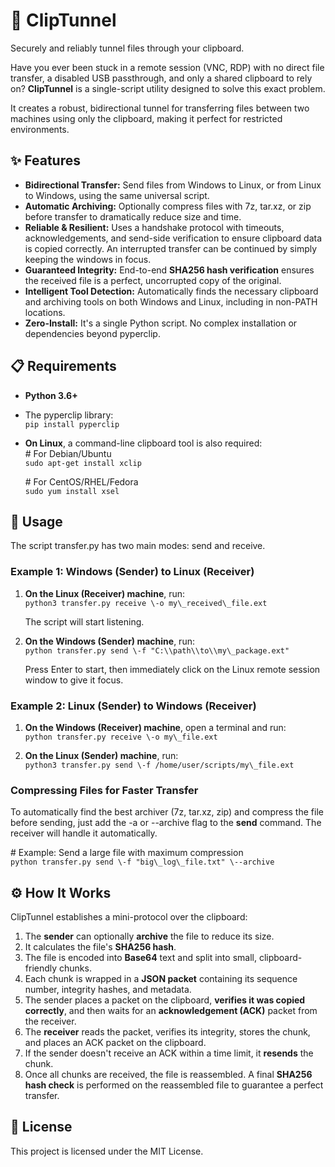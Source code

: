 # **📎 ClipTunnel**

Securely and reliably tunnel files through your clipboard.

Have you ever been stuck in a remote session (VNC, RDP) with no direct file transfer, a disabled USB passthrough, and only a shared clipboard to rely on? **ClipTunnel** is a single-script utility designed to solve this exact problem.

It creates a robust, bidirectional tunnel for transferring files between two machines using only the clipboard, making it perfect for restricted environments.

## **✨ Features**

* **Bidirectional Transfer:** Send files from Windows to Linux, or from Linux to Windows, using the same universal script.  
* **Automatic Archiving:** Optionally compress files with 7z, tar.xz, or zip before transfer to dramatically reduce size and time.  
* **Reliable & Resilient:** Uses a handshake protocol with timeouts, acknowledgements, and send-side verification to ensure clipboard data is copied correctly. An interrupted transfer can be continued by simply keeping the windows in focus.  
* **Guaranteed Integrity:** End-to-end **SHA256 hash verification** ensures the received file is a perfect, uncorrupted copy of the original.  
* **Intelligent Tool Detection:** Automatically finds the necessary clipboard and archiving tools on both Windows and Linux, including in non-PATH locations.  
* **Zero-Install:** It's a single Python script. No complex installation or dependencies beyond pyperclip.

## **📋 Requirements**

* **Python 3.6+**  
* The pyperclip library:  
  ```pip install pyperclip```

* **On Linux**, a command-line clipboard tool is also required:  
  \# For Debian/Ubuntu  
  ```sudo apt-get install xclip```

  \# For CentOS/RHEL/Fedora  
  ```sudo yum install xsel```

## **🚀 Usage**

The script transfer.py has two main modes: send and receive.

### **Example 1: Windows (Sender) to Linux (Receiver)**

1. **On the Linux (Receiver) machine**, run:  
   ```python3 transfer.py receive \-o my\_received\_file.ext```

   The script will start listening.  
2. **On the Windows (Sender) machine**, run:  
   ```python transfer.py send \-f "C:\\path\\to\\my\_package.ext"```

   Press Enter to start, then immediately click on the Linux remote session window to give it focus.

### **Example 2: Linux (Sender) to Windows (Receiver)**

1. **On the Windows (Receiver) machine**, open a terminal and run:  
   ```python transfer.py receive \-o my\_file.ext```

2. **On the Linux (Sender) machine**, run:  
   ```python3 transfer.py send \-f /home/user/scripts/my\_file.ext```

### **Compressing Files for Faster Transfer**

To automatically find the best archiver (7z, tar.xz, zip) and compress the file before sending, just add the \-a or \--archive flag to the **send** command. The receiver will handle it automatically.

\# Example: Send a large file with maximum compression  
```python transfer.py send \-f "big\_log\_file.txt" \--archive```

## **⚙️ How It Works**

ClipTunnel establishes a mini-protocol over the clipboard:

1. The **sender** can optionally **archive** the file to reduce its size.  
2. It calculates the file's **SHA256 hash**.  
3. The file is encoded into **Base64** text and split into small, clipboard-friendly chunks.  
4. Each chunk is wrapped in a **JSON packet** containing its sequence number, integrity hashes, and metadata.  
5. The sender places a packet on the clipboard, **verifies it was copied correctly**, and then waits for an **acknowledgement (ACK)** packet from the receiver.  
6. The **receiver** reads the packet, verifies its integrity, stores the chunk, and places an ACK packet on the clipboard.  
7. If the sender doesn't receive an ACK within a time limit, it **resends** the chunk.  
8. Once all chunks are received, the file is reassembled. A final **SHA256 hash check** is performed on the reassembled file to guarantee a perfect transfer.

## **📜 License**

This project is licensed under the MIT License.
